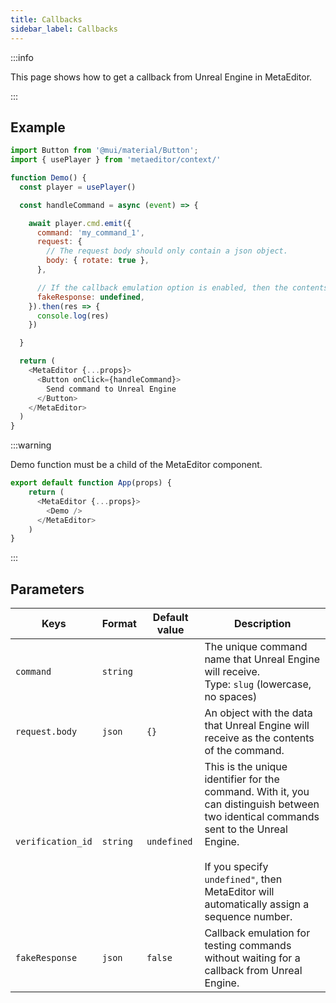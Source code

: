```yaml
---
title: Callbacks
sidebar_label: Callbacks
---
```


:::info

This page shows how to get a callback from Unreal Engine in MetaEditor.

:::

## Example

```javascript
import Button from '@mui/material/Button';
import { usePlayer } from 'metaeditor/context/'

function Demo() {
  const player = usePlayer()

  const handleCommand = async (event) => {

    await player.cmd.emit({
      command: 'my_command_1',
      request: {
        // The request body should only contain a json object.
        body: { rotate: true },
      },

      // If the callback emulation option is enabled, then the contents of fakeResponse will be returned as response.body
      fakeResponse: undefined,
    }).then(res => {
      console.log(res)
    })

  }

  return (
    <MetaEditor {...props}>
      <Button onClick={handleCommand}>
        Send command to Unreal Engine
      </Button>
    </MetaEditor>
  )
}
```

:::warning

Demo function must be a child of the MetaEditor component.

```javascript
export default function App(props) {
    return (
      <MetaEditor {...props}>
        <Demo />
      </MetaEditor>
    )
}
```

:::

## Parameters

| Keys              | Format   | Default value | Description                                                                                                                                                                                                                              |
| ----------------- | -------- | ------------- | ---------------------------------------------------------------------------------------------------------------------------------------------------------------------------------------------------------------------------------------- |
| `command`         | `string` |               | The unique command name that Unreal Engine will receive.<br/>Type: `slug` (lowercase, no spaces)                                                                                                                                         |
| `request.body`    | `json`   | `{}`          | An object with the data that Unreal Engine will receive as the contents of the command.                                                                                                                                                  |
| `verification_id` | `string` | `undefined`   | This is the unique identifier for the command. With it, you can distinguish between two identical commands sent to the Unreal Engine.<br/><br/>If you specify `undefined"`, then MetaEditor will automatically assign a sequence number. |
| `fakeResponse`    | `json`   | `false`       | Callback emulation for testing commands without waiting for a callback from Unreal Engine.                                                                                                                                               |
